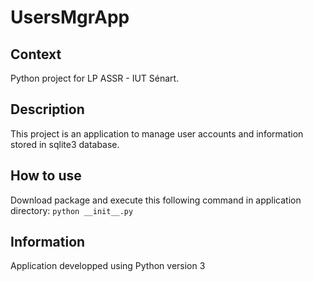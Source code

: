 # UsersMgrApp

Context
-------

Python project for LP ASSR - IUT Sénart.

Description
-----------

This project is an application to manage user accounts and information stored in sqlite3 database.

How to use
----------

Download package and execute this following command in application directory:
`python __init__.py`

Information
-----------

Application developped using Python version 3
